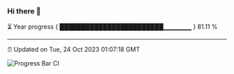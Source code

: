 ### Hi there 👋

⏳ Year progress { ████████████████████████▁▁▁▁▁▁ } 81.11 %

---

⏰ Updated on Tue, 24 Oct 2023 01:07:18 GMT

![Progress Bar CI](https://github.com/liununu/liununu/workflows/Progress%20Bar%20CI/badge.svg)
